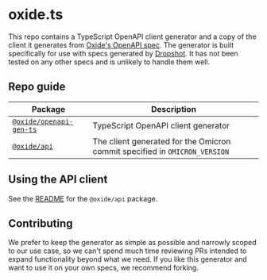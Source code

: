 # oxide.ts

This repo contains a TypeScript OpenAPI client generator and a copy of the
client it generates from [Oxide's OpenAPI
spec](https://github.com/oxidecomputer/omicron/blob/main/openapi/nexus.json).
The generator is built specifically for use with specs generated by
[Dropshot](https://github.com/oxidecomputer/dropshot). It has not been tested on
any other specs and is unlikely to handle them well.

## Repo guide

|Package| Description|
|---|---|
| [`@oxide/openapi-gen-ts`](./packages/openapi-gen-ts) | TypeScript OpenAPI client generator |
| [`@oxide/api`](./packages/api) | The client generated for the Omicron commit specified in `OMICRON_VERSION` |

## Using the API client

See the [README](./package/api/README.md) for the `@oxide/api` package.

## Contributing

We prefer to keep the generator as simple as possible and narrowly scoped to our
use case, so we can't spend much time reviewing PRs intended to expand
functionality beyond what we need. If you like this generator and want to use it
on your own specs, we recommend forking.

